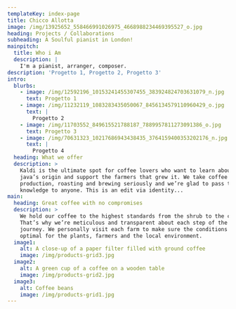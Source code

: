 ```yaml
---
templateKey: index-page
title: Chicco Allotta
image: /img/13925652_558466991026975_4668988234469395527_o.jpg
heading: Projects / Collaborations
subheading: A Soulful pianist in London!
mainpitch:
  title: Who i Am
  description: |
    I'm a pianist, arranger, composer.  
description: 'Progetto 1, Progetto 2, Progetto 3'
intro:
  blurbs:
    - image: /img/12592196_10153241455307455_383924824703631079_n.jpg
      text: Progetto 1
    - image: /img/11232119_1083283435050067_8456134579110960429_o.jpg
      text: |
        Progetto 2
    - image: /img/11703552_849615521788187_7889957811273091386_o.jpg
      text: Progetto 3
    - image: /img/70631323_10217686943438435_3764159400353202176_n.jpg
      text: |
        Progetto 4
  heading: What we offer
  description: >
    Kaldi is the ultimate spot for coffee lovers who want to learn about their
    java’s origin and support the farmers that grew it. We take coffee
    production, roasting and brewing seriously and we’re glad to pass that
    knowledge to anyone. This is an edit via identity...
main:
  heading: Great coffee with no compromises
  description: >
    We hold our coffee to the highest standards from the shrub to the cup.
    That’s why we’re meticulous and transparent about each step of the coffee’s
    journey. We personally visit each farm to make sure the conditions are
    optimal for the plants, farmers and the local environment.
  image1:
    alt: A close-up of a paper filter filled with ground coffee
    image: /img/products-grid3.jpg
  image2:
    alt: A green cup of a coffee on a wooden table
    image: /img/products-grid2.jpg
  image3:
    alt: Coffee beans
    image: /img/products-grid1.jpg
---
```



